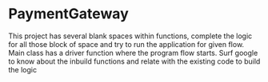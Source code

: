 # PaymentGateway

This project has several blank spaces within functions, complete the logic for all those block of space and try to run the application for given flow.
Main class has a driver function where the program flow starts. Surf google to know about the inbuild functions and relate with the existing code to build the logic
